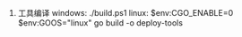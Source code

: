 1. 工具编译
   windows:
      ./build.ps1
   linux:
      $env:CGO_ENABLE=0
      $env:GOOS="linux"
      go build -o deploy-tools
